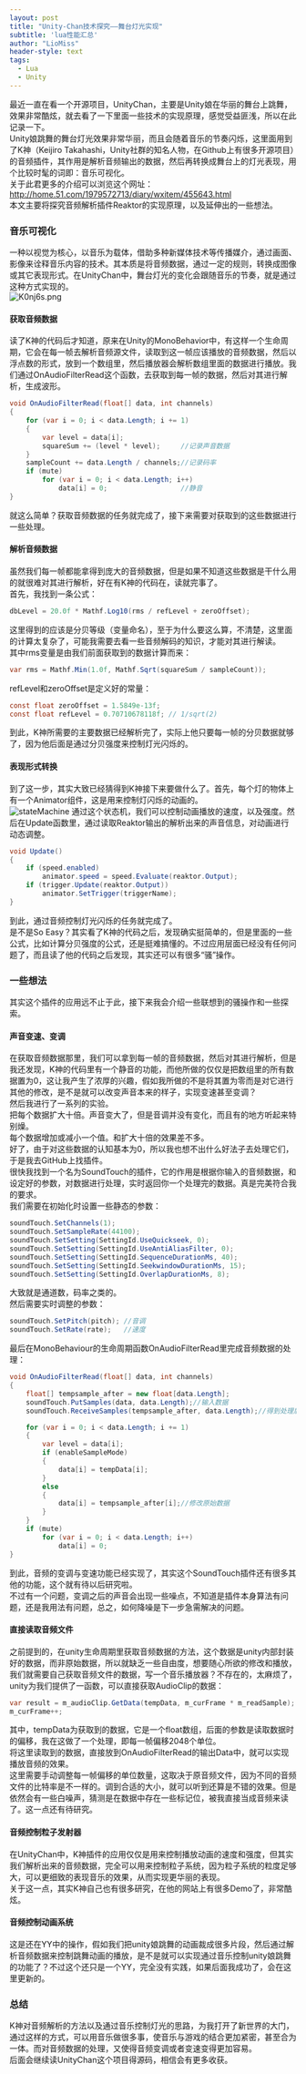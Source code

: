 ```yaml
---
layout: post
title: "Unity-Chan技术探究——舞台灯光实现"
subtitle: 'lua性能汇总'
author: "LioMiss"
header-style: text
tags:
  - Lua
  - Unity
---
```


最近一直在看一个开源项目，UnityChan，主要是Unity娘在华丽的舞台上跳舞，效果非常酷炫，就去看了一下里面一些技术的实现原理，感觉受益匪浅，所以在此记录一下。  
Unity娘跳舞的舞台灯光效果非常华丽，而且会随着音乐的节奏闪烁，这里面用到了K神（Keijiro Takahashi，Unity社群的知名人物，在Github上有很多开源项目）的音频插件，其作用是解析音频输出的数据，然后再转换成舞台上的灯光表现，用个比较时髦的词即：音乐可视化。  
关于此君更多的介绍可以浏览这个网址：http://home.51.com/1979572713/diary/wxitem/455643.html  
本文主要将探究音频解析插件Reaktor的实现原理，以及延伸出的一些想法。

### 音乐可视化
一种以视觉为核心，以音乐为载体，借助多种新媒体技术等传播媒介，通过画面、影像来诠释音乐内容的技术。其本质是将音频数据，通过一定的规则，转换成图像或其它表现形式。在UnityChan中，舞台灯光的变化会跟随音乐的节奏，就是通过这种方式实现的。  
![K0nj6s.png](https://s2.ax1x.com/2019/11/24/MLlLxP.gif)
#### 获取音频数据
读了K神的代码后才知道，原来在Unity的MonoBehavior中，有这样一个生命周期，它会在每一帧去解析音频源文件，读取到这一帧应该播放的音频数据，然后以浮点数的形式，放到一个数组里，然后播放器会解析数组里面的数据进行播放。我们通过OnAudioFilterRead这个函数，去获取到每一帧的数据，然后对其进行解析，生成波形。  
```c#
void OnAudioFilterRead(float[] data, int channels)
{
    for (var i = 0; i < data.Length; i += 1)
    {
        var level = data[i];
        squareSum += (level * level);     //记录声音数据
    }
    sampleCount += data.Length / channels;//记录码率
    if (mute)
        for (var i = 0; i < data.Length; i++)
            data[i] = 0;                  //静音
}
```  
就这么简单？获取音频数据的任务就完成了，接下来需要对获取到的这些数据进行一些处理。  
#### 解析音频数据
虽然我们每一帧都能拿得到庞大的音频数据，但是如果不知道这些数据是干什么用的就很难对其进行解析，好在有K神的代码在，读就完事了。  
首先，我找到一条公式：
``` C#
dbLevel = 20.0f * Mathf.Log10(rms / refLevel + zeroOffset);
```
这里得到的应该是分贝等级（变量命名），至于为什么要这么算，不清楚，这里面的计算太复杂了，可能我需要去看一些音频解码的知识，才能对其进行解读。  
其中rms变量是由我们前面获取到的数据计算而来：
``` C#
var rms = Mathf.Min(1.0f, Mathf.Sqrt(squareSum / sampleCount));
```
refLevel和zeroOffset是定义好的常量：
``` c#
const float zeroOffset = 1.5849e-13f;
const float refLevel = 0.70710678118f; // 1/sqrt(2)
```
到此，K神所需要的主要数据已经解析完了，实际上他只要每一帧的分贝数据就够了，因为他后面是通过分贝强度来控制灯光闪烁的。
#### 表现形式转换
到了这一步，其实大致已经猜得到K神接下来要做什么了。首先，每个灯的物体上有一个Animator组件，这是用来控制灯闪烁的动画的。  
![stateMachine](https://s2.ax1x.com/2019/11/24/MLYZ4g.png)
通过这个状态机，我们可以控制动画播放的速度，以及强度。然后在Update函数里，通过读取Reaktor输出的解析出来的声音信息，对动画进行动态调整。  
``` c#
void Update()
{
    if (speed.enabled)
        animator.speed = speed.Evaluate(reaktor.Output);
    if (trigger.Update(reaktor.Output))
        animator.SetTrigger(triggerName);
}
```
到此，通过音频控制灯光闪烁的任务就完成了。  
是不是So Easy？其实看了K神的代码之后，发现确实挺简单的，但是里面的一些公式，比如计算分贝强度的公式，还是挺难搞懂的。不过应用层面已经没有任何问题了，而且读了他的代码之后发现，其实还可以有很多“骚”操作。  
### 一些想法
其实这个插件的应用远不止于此，接下来我会介绍一些联想到的骚操作和一些探索。
#### 声音变速、变调
在获取音频数据那里，我们可以拿到每一帧的音频数据，然后对其进行解析，但是我还发现，K神的代码里有一个静音的功能，而他所做的仅仅是把数组里的所有数据置为0，这让我产生了浓厚的兴趣，假如我所做的不是将其置为零而是对它进行其他的修改，是不是就可以改变声音本来的样子，实现变速甚至变调？  
然后我进行了一系列的实验。   
把每个数据扩大十倍。声音变大了，但是音调并没有变化，而且有的地方听起来特别燥。  
每个数据增加或减小一个值。和扩大十倍的效果差不多。  
好了，由于对这些数据的认知基本为0，所以我也想不出什么好法子去处理它们，于是我去GitHub上找插件。  
很快我找到一个名为SoundTouch的插件，它的作用是根据你输入的音频数据，和设定好的参数，对数据进行处理，实时返回你一个处理完的数据。真是完美符合我的要求。  
我们需要在初始化时设置一些静态的参数：
``` c#
soundTouch.SetChannels(1);
soundTouch.SetSampleRate(44100);
soundTouch.SetSetting(SettingId.UseQuickseek, 0);
soundTouch.SetSetting(SettingId.UseAntiAliasFilter, 0);
soundTouch.SetSetting(SettingId.SequenceDurationMs, 40);
soundTouch.SetSetting(SettingId.SeekwindowDurationMs, 15);
soundTouch.SetSetting(SettingId.OverlapDurationMs, 8);
```
大致就是通道数，码率之类的。  
然后需要实时调整的参数：
``` c#
soundTouch.SetPitch(pitch); //音调
soundTouch.SetRate(rate);   //速度
```
最后在MonoBehaviour的生命周期函数OnAudioFilterRead里完成音频数据的处理：
``` c#
void OnAudioFilterRead(float[] data, int channels)
{
    float[] tempsample_after = new float[data.Length];
    soundTouch.PutSamples(data, data.Length);//输入数据
    soundTouch.ReceiveSamples(tempsample_after, data.Length);//得到处理后的数据

    for (var i = 0; i < data.Length; i += 1)
    {
        var level = data[i];
        if (enableSampleMode)
        {
            data[i] = tempData[i];
        }
        else
        {
            data[i] = tempsample_after[i];//修改原始数据
        }    
    }
    if (mute)
        for (var i = 0; i < data.Length; i++)
            data[i] = 0;
}
```
到此，音频的变调与变速功能已经实现了，其实这个SoundTouch插件还有很多其他的功能，这个就有待以后研究啦。  
不过有一个问题，变调之后的声音会出现一些噪点，不知道是插件本身算法有问题，还是我用法有问题，总之，如何降噪是下一步急需解决的问题。  

#### 直接读取音频文件
之前提到的，在unity生命周期里获取音频数据的方法，这个数据是unity内部封装好的数据，而非原始数据，所以就缺乏一些自由度，想要随心所欲的修改和播放，我们就需要自己获取音频文件的数据，写一个音乐播放器？不存在的，太麻烦了，unity为我们提供了一函数，可以直接获取AudioClip的数据：
``` c#
var result = m_audioClip.GetData(tempData, m_curFrame * m_readSample);
m_curFrame++;
```
其中，tempData为获取到的数据，它是一个float数组，后面的参数是读取数据时的偏移，我在这做了一个处理，即每一帧偏移2048个单位。  
将这里读取到的数据，直接放到OnAudioFilterRead的输出Data中，就可以实现播放音频的效果。  
这里需要手动调整每一帧偏移的单位数量，这取决于原音频文件，因为不同的音频文件的比特率是不一样的。调到合适的大小，就可以听到还算是不错的效果。但是依然会有一些白噪声，猜测是在数据中存在一些标记位，被我直接当成音频来读了。这一点还有待研究。  

#### 音频控制粒子发射器
在UnityChan中，K神插件的应用仅仅是用来控制播放动画的速度和强度，但其实我们解析出来的音频数据，完全可以用来控制粒子系统，因为粒子系统的粒度足够大，可以更细致的表现音乐的效果，从而实现更华丽的表现。  
关于这一点，其实K神自己也有很多研究，在他的网站上有很多Demo了，非常酷炫。 

#### 音频控制动画系统
这是还在YY中的操作，假如我们把unity娘跳舞的动画裁成很多片段，然后通过解析音频数据来控制跳舞动画的播放，是不是就可以实现通过音乐控制unity娘跳舞的功能了？不过这个还只是一个YY，完全没有实践，如果后面我成功了，会在这里更新的。  

### 总结
K神对音频解析的方法以及通过音乐控制灯光的思路，为我打开了新世界的大门，通过这样的方式，可以用音乐做很多事，使音乐与游戏的结合更加紧密，甚至合为一体。而对音频数据的处理，又使得音频变调或者变速变得更加容易。  
后面会继续读UnityChan这个项目得源码，相信会有更多收获。  
